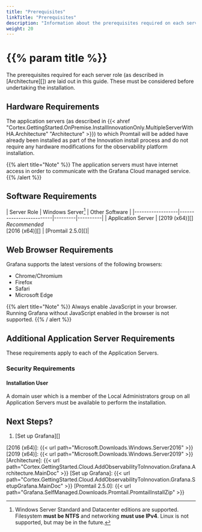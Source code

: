 ```yaml
---
title: "Prerequisites"
linkTitle: "Prerequisites"
description: "Information about the prerequisites required on each server type for installation."
weight: 20
---
```

# {{% param title %}}

The prerequisites required for each server role (as described in [Architecture][]) are laid out in this guide. These must be considered before undertaking the installation.

## Hardware Requirements

The application servers (as described in {{< ahref "Cortex.GettingStarted.OnPremise.InstallInnovationOnly.MultipleServerWithHA.Architecture" "Architecture" >}}) to which Promtail will be added have already been installed as part of the Innovation install process and do not require any hardware modifications for the observability platform installation.

{{% alert title="Note" %}}
The application servers must have internet access in order to communicate with the Grafana Cloud managed service.
{{% /alert %}}


## Software Requirements

| Server&nbsp;Role | Windows&nbsp;Server[^1] | Other&nbsp;Software |
|------------------|-------------------------|---------|----------|
| Application Server | [2019 (x64)][] *Recommended*<br>[2016 (x64)][] | [Promtail 2.5.0][]|

[^1]: Windows Server Standard and Datacenter editions are supported. Filesystem **must be NTFS** and networking **must use IPv4**. Linux is not supported, but may be in the future.

## Web Browser Requirements

Grafana supports the latest versions of the following browsers:

* Chrome/Chromium
* Firefox
* Safari
* Microsoft Edge

{{% alert title="Note" %}}
Always enable JavaScript in your browser. Running Grafana without JavaScript enabled in the browser is not supported.
{{% / alert %}}

## Additional Application Server Requirements

These requirements apply to each of the Application Servers.

### Security Requirements

#### Installation User

A domain user which is a member of the Local Administrators group on all Application Servers must be available to perform the installation.

## Next Steps?

1. [Set up Grafana][]

[2016 (x64)]: {{< url path="Microsoft.Downloads.Windows.Server2016" >}}
[2019 (x64)]: {{< url path="Microsoft.Downloads.Windows.Server2019" >}}
[Architecture]: {{< url path="Cortex.GettingStarted.Cloud.AddObservabilityToInnovation.Grafana.Architecture.MainDoc" >}}
[Set up Grafana]: {{< url path="Cortex.GettingStarted.Cloud.AddObservabilityToInnovation.Grafana.SetupGrafana.MainDoc" >}}
[Promtail 2.5.0]:  {{< url path="Grafana.SelfManaged.Downloads.Promtail.PromtailInstallZip" >}}
